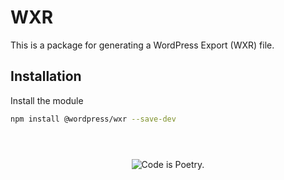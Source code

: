 # WXR

This is a package for generating a WordPress Export (WXR) file.

## Installation

Install the module

```bash
npm install @wordpress/wxr --save-dev
```

<span style="display: block; margin-top: 4em; text-align: center;">![Code is Poetry.](https://s.w.org/style/images/codeispoetry.png)</span>
